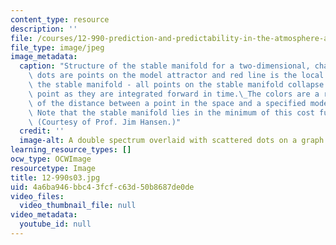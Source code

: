 ```yaml
---
content_type: resource
description: ''
file: /courses/12-990-prediction-and-predictability-in-the-atmosphere-and-oceans-spring-2003/4a6ba946bbc43fcfc63d50b8687de0de_12-990s03.jpg
file_type: image/jpeg
image_metadata:
  caption: "Structure of the stable manifold for a two-dimensional, chaotic map. Black\
    \ dots are points on the model attractor and red line is the local structure of\
    \ the stable manifold - all points on the stable manifold collapse to the same\
    \ point as they are integrated forward in time.\_The colors are a representation\
    \ of the distance between a point in the space and a specified model trajectory.\
    \ Note that the stable manifold lies in the minimum of this cost function space.\
    \ (Courtesy of Prof. Jim Hansen.)"
  credit: ''
  image-alt: A double spectrum overlaid with scattered dots on a graph.
learning_resource_types: []
ocw_type: OCWImage
resourcetype: Image
title: 12-990s03.jpg
uid: 4a6ba946-bbc4-3fcf-c63d-50b8687de0de
video_files:
  video_thumbnail_file: null
video_metadata:
  youtube_id: null
---
```

